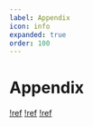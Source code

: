 ```yaml
---
label: Appendix
icon: info
expanded: true
order: 100
---
```


# Appendix

[!ref](/appendix/recommended_standards.md)
[!ref](/appendix/code_lists.md)
[!ref](/appendix/web_links.md)